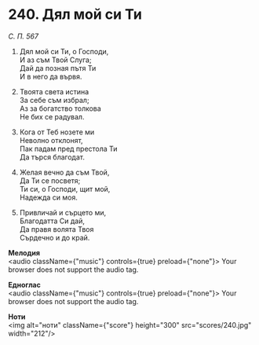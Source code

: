 # 240. Дял мой си Ти  

*С. П. 567*  

1. Дял мой си Ти, о Господи,  
И аз съм Твой Слуга;  
Дай да позная пътя Ти  
И в него да вървя.  

2. Твоята света истина  
За себе съм избрал;  
Аз за богатство толкова  
Не бих се радувал.  

3. Кога от Теб нозете ми  
Неволно отклонят,  
Пак падам пред престола Ти  
Да търся благодат.  

4. Желая вечно да съм Твой,  
Да Ти се посветя;  
Ти си, о Господи, щит мой,  
Надежда си моя.  

5. Привличай и сърцето ми,  
Благодатта Си дай,  
Да правя волята Твоя  
Сърдечно и до край.  

__Мелодия__  
<audio className={"music"} controls={true} preload={"none"}><source src="mp3/240.mp3" type="audio/mpeg"/>
Your browser does not support the audio tag.
</audio>  

__Едноглас__  
<audio className={"music"} controls={true} preload={"none"}><source src="transp/240.mp3" type="audio/mpeg"/>
Your browser does not support the audio tag.
</audio>  

__Ноти__  
<img alt="ноти" className={"score"} height="300" src="scores/240.jpg" width="212"/>
